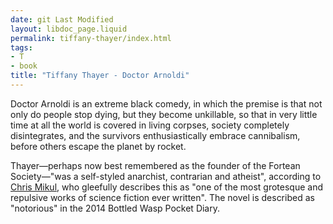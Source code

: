 ```yaml
---
date: git Last Modified
layout: libdoc_page.liquid
permalink: tiffany-thayer/index.html
tags:
- T
- book
title: "Tiffany Thayer - Doctor Arnoldi"
---
```


Doctor Arnoldi is an extreme black comedy, in which the premise is that not only do people stop dying, but they become unkillable, so that in very little time at all the world is covered in living corpses, society completely disintegrates, and the survivors enthusiastically embrace cannibalism, before others escape the planet by rocket.

Thayer—perhaps now best remembered as the founder of the Fortean Society—"was a self-styled anarchist, contrarian and atheist", according to [Chris Mikul](http://blackguard23.livejournal.com/119697.html), who gleefully describes this as "one of the most grotesque and repulsive works of science fiction ever written". The novel is described as "notorious" in the 2014 Bottled Wasp Pocket Diary.